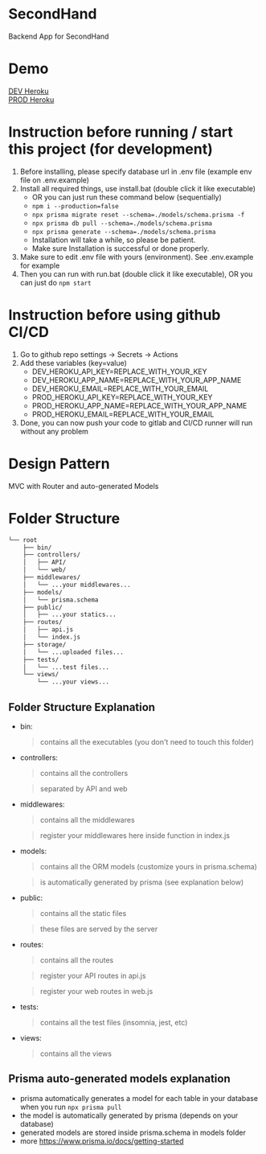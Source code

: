 # SecondHand

Backend App for SecondHand

# Demo

[DEV Heroku](https://febesh5-dev.herokuapp.com/)<br>
[PROD Heroku](https://febesh5-dev.herokuapp.com/)

# Instruction before running / start this project (for development)

1. Before installing, please specify database url in .env file (example env file on .env.example)
2. Install all required things, use install.bat (double click it like executable)
    - OR you can just run these command below (sequentially)
    - `npm i --production=false`
    - `npx prisma migrate reset --schema=./models/schema.prisma -f`
    - `npx prisma db pull --schema=./models/schema.prisma`
    - `npx prisma generate --schema=./models/schema.prisma`
    - Installation will take a while, so please be patient.
    - Make sure Installation is successful or done properly.
3. Make sure to edit .env file with yours (environment). See .env.example for example
4. Then you can run with run.bat (double click it like executable), OR you can just do `npm start`

# Instruction before using github CI/CD
1. Go to github repo settings -> Secrets -> Actions
2. Add these variables (key=value)
    - DEV_HEROKU_API_KEY=REPLACE_WITH_YOUR_KEY
    - DEV_HEROKU_APP_NAME=REPLACE_WITH_YOUR_APP_NAME
    - DEV_HEROKU_EMAIL=REPLACE_WITH_YOUR_EMAIL
    - PROD_HEROKU_API_KEY=REPLACE_WITH_YOUR_KEY
    - PROD_HEROKU_APP_NAME=REPLACE_WITH_YOUR_APP_NAME
    - PROD_HEROKU_EMAIL=REPLACE_WITH_YOUR_EMAIL
3. Done, you can now push your code to gitlab and CI/CD runner will run without any problem


# Design Pattern

MVC with Router and auto-generated Models

# Folder Structure

```bash
└── root
    ├── bin/
    ├── controllers/
    │   ├── API/
    │   └── web/
    ├── middlewares/
    │   └── ...your middlewares...
    ├── models/
    │   └── prisma.schema
    ├── public/
    │   ├── ...your statics...
    ├── routes/
    │   ├── api.js
    │   └── index.js
    ├── storage/
    │   └── ...uploaded files...
    ├── tests/
    │   └── ...test files...
    └── views/
        └── ...your views...
```

## Folder Structure Explanation

- bin:
  > contains all the executables (you don't need to touch this folder)
- controllers:
  > contains all the controllers

  > separated by API and web
- middlewares:
  > contains all the middlewares

  > register your middlewares here inside function in index.js
- models:
  > contains all the ORM models (customize yours in prisma.schema)

  > is automatically generated by prisma (see explanation below)
- public:
  > contains all the static files

  > these files are served by the server
- routes:
  > contains all the routes

  > register your API routes in api.js

  > register your web routes in web.js
- tests:
  > contains all the test files (insomnia, jest, etc)
- views:
  > contains all the views

## Prisma auto-generated models explanation

- prisma automatically generates a model for each table in your database when you run `npx prisma pull`
- the model is automatically generated by prisma (depends on your database)
- generated models are stored inside prisma.schema in models folder
- more https://www.prisma.io/docs/getting-started
